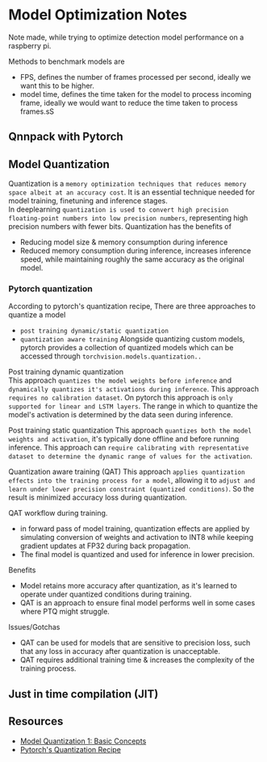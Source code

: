 # Model Optimization Notes
Note made, while trying to optimize detection model performance on a raspberry pi.

Methods to benchmark models are
- FPS, defines the number of frames processed per second, ideally we want this to be higher.
- model time, defines the time taken for the model to process incoming frame, ideally we would want to reduce the time taken to process frames.sS

## Qnnpack with Pytorch

## Model Quantization

Quantization is a `memory optimization techniques that reduces memory space albeit at an accuracy cost`. It is an essential technique needed for model training, finetuning and inference stages.   
In deeplearning `quantization is used to convert high precision floating-point numbers into low precision numbers`, representing high precision numbers with fewer bits. Quantization has the benefits of
- Reducing model size & memory consumption during inference
- Reduced memory consumption during inference, increases inference speed, while maintaining roughly the same accuracy as the original model.

### Pytorch quantization
According to pytorch's quantization recipe, There are three approaches to quantize a model
- `post training dynamic/static quantization`
- `quantization aware training`
Alongside quantizing custom models, pytorch provides a collection of quantized models which can be accessed through `torchvision.models.quantization..`

Post training dynamic quantization   
This approach `quantizes the model weights before inference` and `dynamically quantizes it's activations during inference`. This approach `requires no calibration dataset`. On pytorch this approach is `only supported for linear and LSTM layers`. The range in which to quantize the model's activation is determined by the data seen during inference.

Post training static quantization
This approach `quantizes both the model weights and activation`, it's typically done offline and before running inference. This approach can `require calibrating with representative dataset to determine the dynamic range of values for the activation`.

Quantization aware training (QAT)
This approach `applies quantization effects into the training process for a model`, allowing it to `adjust and learn under lower precision constraint (quantized conditions)`. So the result is minimized accuracy loss during quantization.

QAT workflow during training.
- in forward pass of model training, quantization effects are applied by simulating conversion of weights and activation to INT8 while keeping gradient updates at FP32 during back propagation.
- The final model is quantized and used for inference in lower precision.

Benefits
- Model retains more accuracy after quantization, as it's learned to operate under quantized conditions during training.
- QAT is an approach to ensure final model performs well in some cases where PTQ might struggle.

Issues/Gotchas
- QAT can be used for models that are sensitive to precision loss, such that any loss in accuracy after quantization is unacceptable.
- QAT requires additional training time & increases the complexity of the training process.



## Just in time compilation (JIT)

## Resources
- [Model Quantization 1: Basic Concepts](https://medium.com/@florian_algo/model-quantization-1-basic-concepts-860547ec6aa9#:~:text=Quantization%20of%20deep%20learning%20models,training%2C%20finetuning%20and%20inference%20stages.)
- [Pytorch's Quantization Recipe](https://pytorch.org/tutorials/recipes/quantization.html)